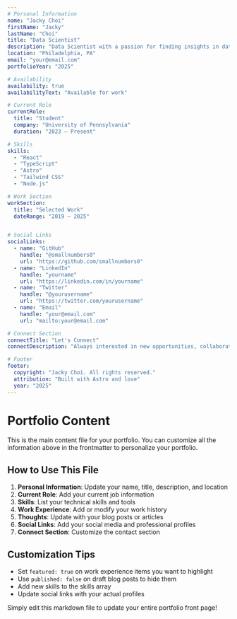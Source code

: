 ```yaml
---
# Personal Information
name: "Jacky Choi"
firstName: "Jacky"
lastName: "Choi"
title: "Data Scientist"
description: "Data Scientist with a passion for finding insights in data and building data-driven solutions. Experienced in machine learning, data analysis, and statistical modeling."
location: "Philadelphia, PA"
email: "your@email.com"
portfolioYear: "2025"

# Availability
availability: true
availabilityText: "Available for work"

# Current Role
currentRole:
  title: "Student"
  company: "University of Pennsylvania"
  duration: "2023 — Present"

# Skills
skills:
  - "React"
  - "TypeScript"
  - "Astro"
  - "Tailwind CSS"
  - "Node.js"

# Work Section
workSection:
  title: "Selected Work"
  dateRange: "2019 — 2025"


# Social Links
socialLinks:
  - name: "GitHub"
    handle: "@smallnumbers0"
    url: "https://github.com/smallnumbers0"
  - name: "LinkedIn"
    handle: "yourname"
    url: "https://linkedin.com/in/yourname"
  - name: "Twitter"
    handle: "@yourusername"
    url: "https://twitter.com/yourusername"
  - name: "Email"
    handle: "your@email.com"
    url: "mailto:your@email.com"

# Connect Section
connectTitle: "Let's Connect"
connectDescription: "Always interested in new opportunities, collaborations, and conversations about technology and design."

# Footer
footer:
  copyright: "Jacky Choi. All rights reserved."
  attribution: "Built with Astro and love"
  year: "2025"
---
```


# Portfolio Content

This is the main content file for your portfolio. You can customize all the information above in the frontmatter to personalize your portfolio.

## How to Use This File

1. **Personal Information**: Update your name, title, description, and location
2. **Current Role**: Add your current job information
3. **Skills**: List your technical skills and tools
4. **Work Experience**: Add or modify your work history
5. **Thoughts**: Update with your blog posts or articles
6. **Social Links**: Add your social media and professional profiles
7. **Connect Section**: Customize the contact section

## Customization Tips

- Set `featured: true` on work experience items you want to highlight
- Use `published: false` on draft blog posts to hide them
- Add new skills to the skills array
- Update social links with your actual profiles

Simply edit this markdown file to update your entire portfolio front page!